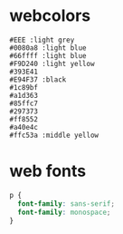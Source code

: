 # webcolors
```
#EEE :light grey
#0080a8 :light blue
#66ffff :light blue
#F9D240 :light yellow
#393E41
#E94F37 :black
#1c89bf
#a1d363
#85ffc7
#297373
#ff8552
#a40e4c
#ffc53a :middle yellow
```

# web fonts
```css
p {
  font-family: sans-serif;
  font-family: monospace;
}
```
